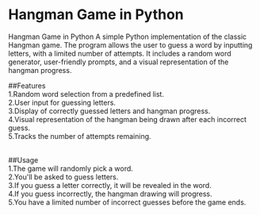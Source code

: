 # Hangman Game in Python
Hangman Game in Python
A simple Python implementation of the classic Hangman game. The program allows the user to guess a word by inputting letters, with a limited number of attempts. It includes a random word generator, user-friendly prompts, and a visual representation of the hangman progress.
<br>

##Features<br>
1.Random word selection from a predefined list.<br>
2.User input for guessing letters.<br>
3.Display of correctly guessed letters and hangman progress.<br>
4.Visual representation of the hangman being drawn after each incorrect guess.<br>
5.Tracks the number of attempts remaining.<br>
<br>

##Usage<br>
1.The game will randomly pick a word.<br>
2.You'll be asked to guess letters.<br>
3.If you guess a letter correctly, it will be revealed in the word.<br>
4.If you guess incorrectly, the hangman drawing will progress.<br>
5.You have a limited number of incorrect guesses before the game ends.<br>
